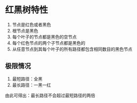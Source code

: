 # 红黑树特性

1. 节点是红色或者黑色
2. 根节点是黑色
3. 每个叶子的节点都是黑色的空节点
4. 每个红色节点的两个子节点都是黑色的
5. 从任意节点到其每个叶子的所有路径都包含相同数目的黑色节点

## 极限情况

1. 最短路径：全黑
2. 最长路径：一黑一红

由此可得出：最长路径不会超过最短路径的两倍